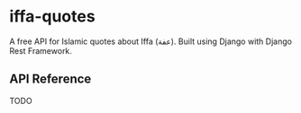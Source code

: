 # iffa-quotes

A free API for Islamic quotes about Iffa (عفة). Built using Django with Django Rest Framework.

## API Reference
TODO
